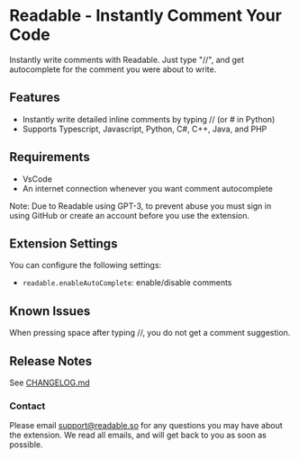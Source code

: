 # Readable - Instantly Comment Your Code

Instantly write comments with Readable. Just type "//", and get autocomplete for the comment you were about to write.

## Features

- Instantly write detailed inline comments by typing // (or # in Python)
- Supports Typescript, Javascript, Python, C#, C++, Java, and PHP

## Requirements

- VsCode
- An internet connection whenever you want comment autocomplete

Note: Due to Readable using GPT-3, to prevent abuse you must sign in using GitHub or create an account before you use the extension.

## Extension Settings

You can configure the following settings:

- `readable.enableAutoComplete`: enable/disable comments

## Known Issues

When pressing space after typing //, you do not get a comment suggestion.

## Release Notes

See [CHANGELOG.md](/CHANGELOG.md)

### Contact

Please email support@readable.so for any questions you may have about the extension. We read all emails, and will get back to you as soon as possible.
